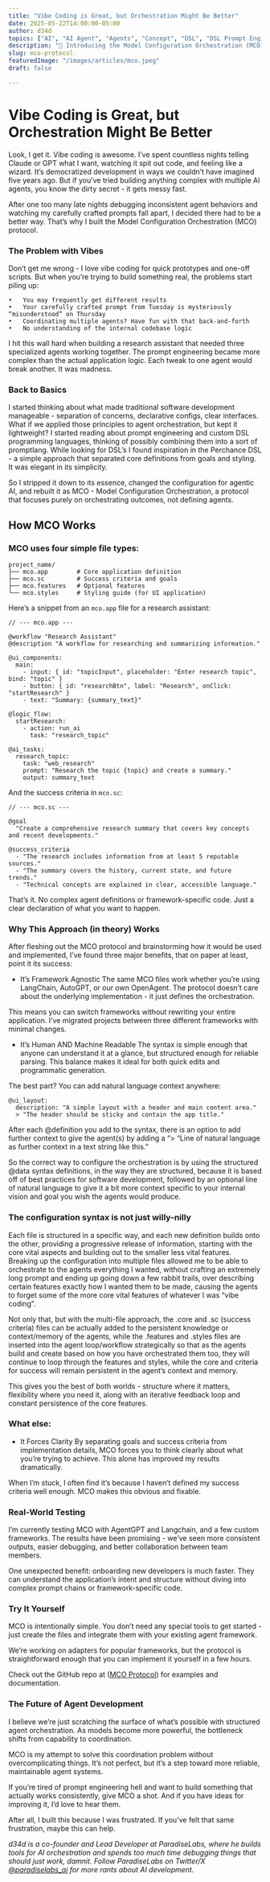 ```yaml
---
title: "Vibe Coding is Great, but Orchestration Might Be Better"
date: 2025-05-22T14:00:00-05:00
author: d34d
topics: ["AI", "AI Agent", "Agents", "Concept", "DSL", "DSL Prompt Engineering", "MCO", "MCP", "Model Configuration Orchestration", "Multi-Agentic Orchestration", "NLP", "Orchestrator", "Prompt Engineering", "Prompt Language", "PromptLang", "Protocol", "Research", "Technical", "Vibe Coding"]
description: "🚀 Introducing the Model Configuration Orchestration (MCO) protocol! A standardized approach for AI agent orchestration"
slug: mco-protocol
featuredImage: "/images/articles/mco.jpeg"
draft: false

---
```


# Vibe Coding is Great, but Orchestration Might Be Better

Look, I get it. Vibe coding is awesome. I’ve spent countless nights telling Claude or GPT what I want, watching it spit out code, and feeling like a wizard. It’s democratized development in ways we couldn’t have imagined five years ago. But if you’ve tried building anything complex with multiple AI agents, you know the dirty secret - it gets messy fast.

After one too many late nights debugging inconsistent agent behaviors and watching my carefully crafted prompts fall apart, I decided there had to be a better way. That’s why I built the Model Configuration Orchestration (MCO) protocol.

### The Problem with Vibes

Don’t get me wrong - I love vibe coding for quick prototypes and one-off scripts. But when you’re trying to build something real, the problems start piling up:

```
•	You may frequently get different results
•	Your carefully crafted prompt from Tuesday is mysteriously “misunderstood” on Thursday
•	Coordinating multiple agents? Have fun with that back-and-forth
•	No understanding of the internal codebase logic

```

I hit this wall hard when building a research assistant that needed three specialized agents working together. The prompt engineering became more complex than the actual application logic. Each tweak to one agent would break another. It was madness.

### Back to Basics

I started thinking about what made traditional software development manageable - separation of concerns, declarative configs, clear interfaces. What if we applied those principles to agent orchestration, but kept it lightweight?
I started reading about prompt engineering and custom DSL programming languages, thinking of possibly combining them into a sort of promptlang. While looking for DSL’s I found inspiration in the Perchance DSL - a simple approach that separated core definitions from goals and styling. It was elegant in its simplicity.

So I stripped it down to its essence, changed the configuration for agentic AI, and rebuilt it as MCO - Model Configuration Orchestration, a protocol that focuses purely on orchestrating outcomes, not defining agents.

## How MCO Works

### MCO uses four simple file types:

```
project_name/
├── mco.app        # Core application definition
├── mco.sc         # Success criteria and goals
├── mco.features   # Optional features 
└── mco.styles     # Styling guide (for UI application)
```

Here’s a snippet from an `mco.app` file for a research assistant:

```
// --- mco.app --- 

@workflow "Research Assistant"
@description "A workflow for researching and summarizing information."

@ui_components:
  main:
    - input: { id: "topicInput", placeholder: "Enter research topic", bind: "topic" }
    - button: { id: "researchBtn", label: "Research", onClick: "startResearch" }
    - text: "Summary: {summary_text}"

@logic_flow:
  startResearch:
    - action: run_ai
      task: "research_topic"

@ai_tasks:
  research_topic:
    task: "web_research"
    prompt: "Research the topic {topic} and create a summary."
    output: summary_text
```

And the success criteria in `mco.sc`:

```
// --- mco.sc --- 

@goal
  "Create a comprehensive research summary that covers key concepts and recent developments."

@success_criteria
  - "The research includes information from at least 5 reputable sources."
  - "The summary covers the history, current state, and future trends."
  - "Technical concepts are explained in clear, accessible language."
```

That’s it. No complex agent definitions or framework-specific code. Just a clear declaration of what you want to happen.

### Why This Approach (in theory) Works

After fleshing out the MCO protocol and brainstorming how it would be used and implemented, I’ve found three major benefits, that on paper at least, point it its success:

- It’s Framework Agnostic
The same MCO files work whether you’re using LangChain, AutoGPT, or our own OpenAgent. The protocol doesn’t care about the underlying implementation - it just defines the orchestration.

This means you can switch frameworks without rewriting your entire application. I’ve migrated projects between three different frameworks with minimal changes.

- It’s Human AND Machine Readable
The syntax is simple enough that anyone can understand it at a glance, but structured enough for reliable parsing. This balance makes it ideal for both quick edits and programmatic generation.

The best part? You can add natural language context anywhere:

```
@ui_layout:
  description: "A simple layout with a header and main content area."
  > "The header should be sticky and contain the app title."
```

After each @definition you add to the syntax, there is an option to add further context to give the agent(s) by adding a “> “Line of natural language as further context in a text string like this.” 

So the correct way to configure the orchestration is by using the structured @data syntax definitions, in the way they are structured, because it is based off of best practices for software development, followed by an optional line of natural language to give it a bit more context specific to your internal vision and goal you wish the agents would produce. 

### The configuration syntax is not just willy-nilly

Each file is structured in a specific way, and each new definition builds onto the other, providing a progressive release of information, starting with the core vital aspects and building out to the smaller less vital features. Breaking up the configuration into multiple files allowed me to be able to orchestrate to the agents everything I wanted, without crafting an extremely long prompt and ending up going down a few rabbit trails, over describing certain features exactly how I wanted them to be made, causing the agents to forget some of the more core vital features of whatever I was “vibe coding”. 

Not only that, but with the multi-file approach, the .core and .sc (success criteria) files can be actually added to the persistent knowledge or context/memory of the agents, while the .features and .styles files are inserted into the agent loop/workflow strategically so that as the agents build and create based on how you have orchestrated them too, they will continue to loop through the features and styles, while the core and criteria for success will remain persistent in the agent’s context and memory. 

This gives you the best of both worlds - structure where it matters, flexibility where you need it, along with an iterative feedback loop and constant persistence of the core features. 

### What else:

- It Forces Clarity
By separating goals and success criteria from implementation details, MCO forces you to think clearly about what you’re trying to achieve. This alone has improved my results dramatically.

When I’m stuck, I often find it’s because I haven’t defined my success criteria well enough. MCO makes this obvious and fixable.

### Real-World Testing

I’m currently testing MCO with AgentGPT and Langchain, and a few custom frameworks. The results have been promising - we’ve seen more consistent outputs, easier debugging, and better collaboration between team members.

One unexpected benefit: onboarding new developers is much faster. They can understand the application’s intent and structure without diving into complex prompt chains or framework-specific code.

### Try It Yourself

MCO is intentionally simple. You don’t need any special tools to get started - just create the files and integrate them with your existing agent framework.

We’re working on adapters for popular frameworks, but the protocol is straightforward enough that you can implement it yourself in a few hours.

Check out the GitHub repo at ([MCO Protocol](http://github.com/paradiselabs-ai/MCO-protocol)) for examples and documentation.

### The Future of Agent Development

I believe we’re just scratching the surface of what’s possible with structured agent orchestration. As models become more powerful, the bottleneck shifts from capability to coordination.

MCO is my attempt to solve this coordination problem without overcomplicating things. It’s not perfect, but it’s a step toward more reliable, maintainable agent systems.

If you’re tired of prompt engineering hell and want to build something that actually works consistently, give MCO a shot. And if you have ideas for improving it, I’d love to hear them.

After all, I built this because I was frustrated. If you’ve felt that same frustration, maybe this can help.

*d34d is a co-founder and Lead Developer at ParadiseLabs, where he builds tools for AI orchestration and spends too much time debugging things that should just work, damnit. Follow ParadiseLabs on Twitter/X [@paradiselabs_ai](https://X.com/paradiselabs_ai) for more rants about AI development.*